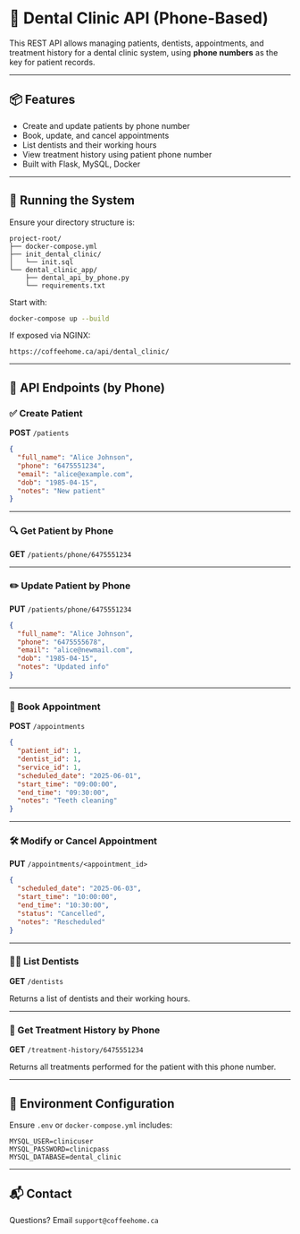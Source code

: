 
# 🦷 Dental Clinic API (Phone-Based)

This REST API allows managing patients, dentists, appointments, and treatment history for a dental clinic system, using **phone numbers** as the key for patient records.

---

## 📦 Features

- Create and update patients by phone number
- Book, update, and cancel appointments
- List dentists and their working hours
- View treatment history using patient phone number
- Built with Flask, MySQL, Docker

---

## 🚀 Running the System

Ensure your directory structure is:

```
project-root/
├── docker-compose.yml
├── init_dental_clinic/
│   └── init.sql
└── dental_clinic_app/
    ├── dental_api_by_phone.py
    └── requirements.txt
```

Start with:

```bash
docker-compose up --build
```

If exposed via NGINX:

```
https://coffeehome.ca/api/dental_clinic/
```

---

## 🔌 API Endpoints (by Phone)

### ✅ Create Patient

**POST** `/patients`

```json
{
  "full_name": "Alice Johnson",
  "phone": "6475551234",
  "email": "alice@example.com",
  "dob": "1985-04-15",
  "notes": "New patient"
}
```

---

### 🔍 Get Patient by Phone

**GET** `/patients/phone/6475551234`

---

### ✏️ Update Patient by Phone

**PUT** `/patients/phone/6475551234`

```json
{
  "full_name": "Alice Johnson",
  "phone": "6475555678",
  "email": "alice@newmail.com",
  "dob": "1985-04-15",
  "notes": "Updated info"
}
```

---

### 📅 Book Appointment

**POST** `/appointments`

```json
{
  "patient_id": 1,
  "dentist_id": 1,
  "service_id": 1,
  "scheduled_date": "2025-06-01",
  "start_time": "09:00:00",
  "end_time": "09:30:00",
  "notes": "Teeth cleaning"
}
```

---

### 🛠 Modify or Cancel Appointment

**PUT** `/appointments/<appointment_id>`

```json
{
  "scheduled_date": "2025-06-03",
  "start_time": "10:00:00",
  "end_time": "10:30:00",
  "status": "Cancelled",
  "notes": "Rescheduled"
}
```

---

### 🧑‍⚕️ List Dentists

**GET** `/dentists`

Returns a list of dentists and their working hours.

---

### 📜 Get Treatment History by Phone

**GET** `/treatment-history/6475551234`

Returns all treatments performed for the patient with this phone number.

---

## 🔐 Environment Configuration

Ensure `.env` or `docker-compose.yml` includes:

```env
MYSQL_USER=clinicuser
MYSQL_PASSWORD=clinicpass
MYSQL_DATABASE=dental_clinic
```

---

## 📬 Contact

Questions? Email `support@coffeehome.ca`
